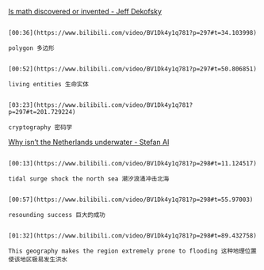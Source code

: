 [Is math discovered or invented - Jeff Dekofsky](https://www.bilibili.com/video/BV1Dk4y1q781?p=297)

```ad-note

[00:36](https://www.bilibili.com/video/BV1Dk4y1q781?p=297#t=34.103998)

polygon 多边形
```

```ad-note

[00:52](https://www.bilibili.com/video/BV1Dk4y1q781?p=297#t=50.806851)

living entities 生命实体
```

```ad-note

[03:23](https://www.bilibili.com/video/BV1Dk4y1q781?p=297#t=201.729224)

cryptography 密码学
```


[Why isn’t the Netherlands underwater - Stefan Al](https://www.bilibili.com/video/BV1Dk4y1q781?p=298)

```ad-note

[00:13](https://www.bilibili.com/video/BV1Dk4y1q781?p=298#t=11.124517)

tidal surge shock the north sea 潮汐浪涌冲击北海
```

```ad-note

[00:57](https://www.bilibili.com/video/BV1Dk4y1q781?p=298#t=55.97003)

resounding success 巨大的成功
```

```ad-note

[01:32](https://www.bilibili.com/video/BV1Dk4y1q781?p=298#t=89.432758)

This geography makes the region extremely prone to flooding 这种地理位置使该地区极易发生洪水
```
